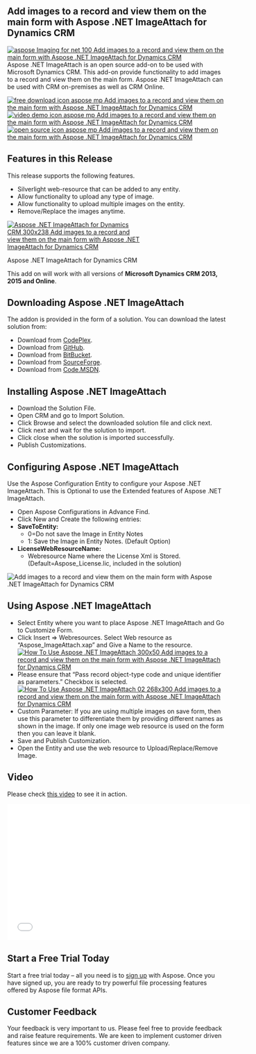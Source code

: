 ## Add images to a record and view them on the main form with Aspose .NET ImageAttach for Dynamics CRM

[![aspose Imaging for net 100 Add images to a record and view them on the main form with Aspose .NET ImageAttach for Dynamics CRM](http://www.aspose.com/blogs/wp-content/uploads/2013/09/aspose-Imaging-for-net_100.png "Aspose.Imaging for .NET logo")](http://www.aspose.com/.net/imaging-component.aspx)Aspose .NET ImageAttach is an open source add-on to be used with Microsoft Dynamics CRM. This add-on provide functionality to add images to a record and view them on the main form. Aspose .NET ImageAttach can be used with CRM on-premises as well as CRM Online.

[![free download icon aspose mp Add images to a record and view them on the main form with Aspose .NET ImageAttach for Dynamics CRM](http://cdn.aspose.com/Images/marketplace/free-download-icon-aspose-mp.png "Free Download - Aspose%20.NET%20ImageAttach")](https://asposenetcrm.codeplex.com/releases "Free Download - Aspose .NET ImageAttach")[![video demo icon aspose mp Add images to a record and view them on the main form with Aspose .NET ImageAttach for Dynamics CRM](http://cdn.aspose.com/Images/marketplace/video-demo-icon-aspose-mp.png "Add images to a record and view them on the main form with Aspose .NET ImageAttach for Dynamics CRM")](http://youtu.be/k_QVup-N3c8 "Video Demo - Aspose .NET ImageAttach")[![open source icon aspose mp Add images to a record and view them on the main form with Aspose .NET ImageAttach for Dynamics CRM](http://cdn.aspose.com/Images/marketplace/open-source-icon-aspose-mp.png "Source Code - Aspose .NET ImageAttach")](https://asposenetcrm.codeplex.com/SourceControl/latest#Aspose%20.NET%20ImageAttach/Source%20Code/")

## Features in this Release

This release supports the following features.

*   Silverlight web-resource that can be added to any entity.
*   Allow functionality to upload any type of image.
*   Allow functionality to upload multiple images on the entity.
*   Remove/Replace the images anytime.

<div id="attachment_20097" class="wp-caption aligncenter" style="width: 310px">





[![Aspose .NET ImageAttach for Dynamics CRM 300x238 Add images to a record and view them on the main form with Aspose .NET ImageAttach for Dynamics CRM](http://www.aspose.com/blogs/wp-content/uploads/2015/02/Aspose-.NET-ImageAttach-for-Dynamics-CRM-300x238.png "Aspose .NET ImageAttach for Dynamics CRM")](http://www.aspose.com/blogs/wp-content/uploads/2015/02/Aspose-.NET-ImageAttach-for-Dynamics-CRM.png)


Aspose .NET ImageAttach for Dynamics CRM

</div>

This add on will work with all versions of **Microsoft Dynamics CRM 2013, 2015 and Online**.

## Downloading Aspose .NET ImageAttach

The addon is provided in the form of a solution. You can download the latest solution from:

*   Download from [CodePlex](https://asposenetcrm.codeplex.com/releases).
*   Download from [GitHub](https://github.com/asposemarketplace/asposenetcrm/releases).
*   Download from [BitBucket](https://bitbucket.org/asposemarketplace/aspose-.net-for-dynamics-crm/downloads).
*   Download from [SourceForge](https://sourceforge.net/projects/asposenetcrm/files/Aspose%20.NET%20ImageAttach/).
*   Download from [Code.MSDN](https://code.msdn.microsoft.com/Aspose-Net-ImageAttach-for-7583245a).

## Installing Aspose .NET ImageAttach

*   Download the Solution File.
*   Open CRM and go to Import Solution.
*   Click Browse and select the downloaded solution file and click next.
*   Click next and wait for the solution to import.
*   Click close when the solution is imported successfully.
*   Publish Customizations.

## Configuring Aspose .NET ImageAttach

Use the Aspose Configuration Entity to configure your Aspose .NET ImageAttach. This is Optional to use the Extended features of Aspose .NET ImageAttach.

*   Open Aspose Configurations in Advance Find.
*   Click New and Create the following entries:
*   **SaveToEntity:**
    *   0=Do not save the Image in Entity Notes
    *   1: Save the Image in Entity Notes. (Default Option)
*   **LicenseWebResourceName:**
    *   Webresource Name where the License Xml is Stored. (Default=Aspose_License.lic, included in the solution)

![ Add images to a record and view them on the main form with Aspose .NET ImageAttach for Dynamics CRM](http://download-codeplex.sec.s-msft.com/Download?ProjectName=asposenetcrm&DownloadId=1430036 "Configuring Aspose .NET ImageAttach")

## Using Aspose .NET ImageAttach

*   Select Entity where you want to place Aspose .NET ImageAttach and Go to Customize Form.
*   Click Insert => Webresources. Select Web resource as “Aspose_ImageAttach.xap” and Give a Name to the resource.  
    [![How To Use Aspose .NET ImageAttach 300x50 Add images to a record and view them on the main form with Aspose .NET ImageAttach for Dynamics CRM](http://www.aspose.com/blogs/wp-content/uploads/2015/02/How-To-Use-Aspose-.NET-ImageAttach-300x50.jpg "How To Use Aspose .NET ImageAttach")](http://www.aspose.com/blogs/wp-content/uploads/2015/02/How-To-Use-Aspose-.NET-ImageAttach.jpg)
*   Please ensure that “Pass record object-type code and unique identifier as parameters.” Checkbox is selected.  
    [![How To Use Aspose .NET ImageAttach 02 268x300 Add images to a record and view them on the main form with Aspose .NET ImageAttach for Dynamics CRM](http://www.aspose.com/blogs/wp-content/uploads/2015/02/How-To-Use-Aspose-.NET-ImageAttach-02-268x300.jpg "How To Use Aspose .NET ImageAttach 02")](http://www.aspose.com/blogs/wp-content/uploads/2015/02/How-To-Use-Aspose-.NET-ImageAttach-02.jpg)
*   Custom Parameter: If you are using multiple images on save form, then use this parameter to differentiate them by providing different names as shown in the image. If only one image web resource is used on the form then you can leave it blank.
*   Save and Publish Customization.
*   Open the Entity and use the web resource to Upload/Replace/Remove Image.

## Video

Please check [this video](http://youtu.be/k_QVup-N3c8) to see it in action.

<iframe width="560" height="315" src="//www.youtube.com/embed/k_QVup-N3c8?rel=0" frameborder="0" allowfullscreen=""></iframe>

## Start a Free Trial Today

Start a free trial today – all you need is to [sign up](http://www.aspose.com/community/user/createuser.aspx) with Aspose. Once you have signed up, you are ready to try powerful file processing features offered by Aspose file format APIs.

## Customer Feedback

Your feedback is very important to us. Please feel free to provide feedback and raise feature requirements. We are keen to implement customer driven features since we are a 100% customer driven company.
